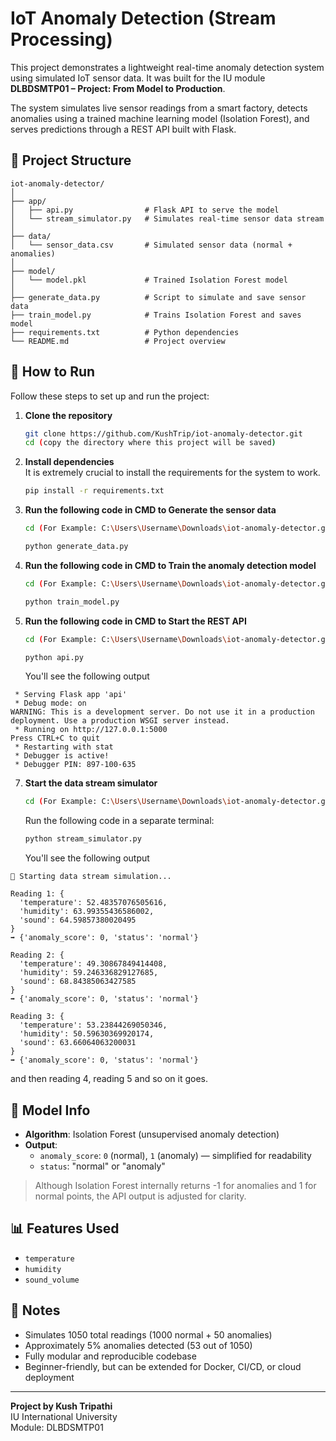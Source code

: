 # IoT Anomaly Detection (Stream Processing)

This project demonstrates a lightweight real-time anomaly detection system using simulated IoT sensor data. It was built for the IU module **DLBDSMTP01 – Project: From Model to Production**.

The system simulates live sensor readings from a smart factory, detects anomalies using a trained machine learning model (Isolation Forest), and serves predictions through a REST API built with Flask.

## 📁 Project Structure

```
iot-anomaly-detector/
│
├── app/
│   ├── api.py                # Flask API to serve the model
│   └── stream_simulator.py   # Simulates real-time sensor data stream
│
├── data/
│   └── sensor_data.csv       # Simulated sensor data (normal + anomalies)
│
├── model/
│   └── model.pkl             # Trained Isolation Forest model
│
├── generate_data.py          # Script to simulate and save sensor data
├── train_model.py            # Trains Isolation Forest and saves model
├── requirements.txt          # Python dependencies
└── README.md                 # Project overview
```

## 🚀 How to Run

Follow these steps to set up and run the project:

1. **Clone the repository**  
   ```bash
   git clone https://github.com/KushTrip/iot-anomaly-detector.git
   cd (copy the directory where this project will be saved)
   ```

2. **Install dependencies**  
It is extremely crucial to install the requirements for the system to work.
   ```bash
   pip install -r requirements.txt
   ```

3. **Run the following code in CMD to Generate the sensor data**

   ```bash
   cd (For Example: C:\Users\Username\Downloads\iot-anomaly-detector.git)
   ```
  
   ```bash
   python generate_data.py
   ```

4. **Run the following code in CMD to Train the anomaly detection model**  

   ```bash
   cd (For Example: C:\Users\Username\Downloads\iot-anomaly-detector.git)
   ```

   ```bash
   python train_model.py
   ```

5. **Run the following code in CMD to Start the REST API**

   ```bash
   cd (For Example: C:\Users\Username\Downloads\iot-anomaly-detector.git\app)
   ```
  
   ```bash
   python api.py
   ```
   You'll see the following output
```   
 * Serving Flask app 'api'
 * Debug mode: on
WARNING: This is a development server. Do not use it in a production deployment. Use a production WSGI server instead.
 * Running on http://127.0.0.1:5000
Press CTRL+C to quit
 * Restarting with stat
 * Debugger is active!
 * Debugger PIN: 897-100-635
```
7. **Start the data stream simulator** 

   ```bash
   cd (For Example: C:\Users\Username\Downloads\iot-anomaly-detector.git\app)
   ```
 
   Run the following code in a separate terminal:
   ```bash
   python stream_simulator.py
   ```
   You'll see the following output
```   
🚀 Starting data stream simulation...

Reading 1: {
  'temperature': 52.48357076505616,
  'humidity': 63.99355436586002,
  'sound': 64.59857380020495
}
➡️ {'anomaly_score': 0, 'status': 'normal'}

Reading 2: {
  'temperature': 49.30867849414408,
  'humidity': 59.246336829127685,
  'sound': 68.84385063427585
}
➡️ {'anomaly_score': 0, 'status': 'normal'}

Reading 3: {
  'temperature': 53.23844269050346,
  'humidity': 50.59630369920174,
  'sound': 63.66064063200031
}
➡️ {'anomaly_score': 0, 'status': 'normal'}

```
and then reading 4, reading 5 and so on it goes. 
   

## 🧠 Model Info

- **Algorithm**: Isolation Forest (unsupervised anomaly detection)
- **Output**:  
  - `anomaly_score`: `0` (normal), `1` (anomaly) — simplified for readability  
  - `status`: "normal" or "anomaly"

> Although Isolation Forest internally returns -1 for anomalies and 1 for normal points, the API output is adjusted for clarity.

## 📊 Features Used

- `temperature`
- `humidity`
- `sound_volume`

## 📝 Notes

- Simulates 1050 total readings (1000 normal + 50 anomalies)
- Approximately 5% anomalies detected (53 out of 1050)
- Fully modular and reproducible codebase
- Beginner-friendly, but can be extended for Docker, CI/CD, or cloud deployment

---

**Project by Kush Tripathi**  
IU International University  
Module: DLBDSMTP01
